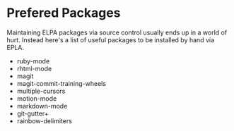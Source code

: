 # Prefered Packages

Maintaining ELPA packages via source control usually ends up in a world of hurt. Instead here's a list of useful packages to be installed by hand via EPLA.

* ruby-mode
* rhtml-mode
* magit
* magit-commit-training-wheels
* multiple-cursors
* motion-mode
* markdown-mode
* git-gutter+
* rainbow-delimiters
